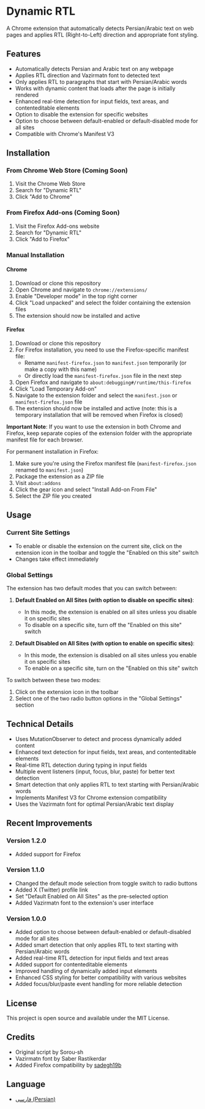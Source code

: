 # Dynamic RTL

A Chrome extension that automatically detects Persian/Arabic text on web pages and applies RTL (Right-to-Left) direction and appropriate font styling.

## Features

- Automatically detects Persian and Arabic text on any webpage
- Applies RTL direction and Vazirmatn font to detected text
- Only applies RTL to paragraphs that start with Persian/Arabic words
- Works with dynamic content that loads after the page is initially rendered
- Enhanced real-time detection for input fields, text areas, and contenteditable elements
- Option to disable the extension for specific websites
- Option to choose between default-enabled or default-disabled mode for all sites
- Compatible with Chrome's Manifest V3

## Installation

### From Chrome Web Store (Coming Soon)

1. Visit the Chrome Web Store
2. Search for "Dynamic RTL"
3. Click "Add to Chrome"

### From Firefox Add-ons (Coming Soon)

1. Visit the Firefox Add-ons website
2. Search for "Dynamic RTL"
3. Click "Add to Firefox"

### Manual Installation

#### Chrome

1. Download or clone this repository
2. Open Chrome and navigate to `chrome://extensions/`
3. Enable "Developer mode" in the top right corner
4. Click "Load unpacked" and select the folder containing the extension files
5. The extension should now be installed and active

#### Firefox

1. Download or clone this repository
2. For Firefox installation, you need to use the Firefox-specific manifest file:
   - Rename `manifest-firefox.json` to `manifest.json` temporarily (or make a copy with this name)
   - Or directly load the `manifest-firefox.json` file in the next step
3. Open Firefox and navigate to `about:debugging#/runtime/this-firefox`
4. Click "Load Temporary Add-on"
5. Navigate to the extension folder and select the `manifest.json` or `manifest-firefox.json` file
6. The extension should now be installed and active (note: this is a temporary installation that will be removed when Firefox is closed)

**Important Note**: If you want to use the extension in both Chrome and Firefox, keep separate copies of the extension folder with the appropriate manifest file for each browser.

For permanent installation in Firefox:
1. Make sure you're using the Firefox manifest file (`manifest-firefox.json` renamed to `manifest.json`)
2. Package the extension as a ZIP file
3. Visit `about:addons`
4. Click the gear icon and select "Install Add-on From File"
5. Select the ZIP file you created

## Usage

### Current Site Settings

- To enable or disable the extension on the current site, click on the extension icon in the toolbar and toggle the "Enabled on this site" switch
- Changes take effect immediately

### Global Settings

The extension has two default modes that you can switch between:

1. **Default Enabled on All Sites (with option to disable on specific sites)**:
   - In this mode, the extension is enabled on all sites unless you disable it on specific sites
   - To disable on a specific site, turn off the "Enabled on this site" switch

2. **Default Disabled on All Sites (with option to enable on specific sites)**:
   - In this mode, the extension is disabled on all sites unless you enable it on specific sites
   - To enable on a specific site, turn on the "Enabled on this site" switch

To switch between these two modes:
1. Click on the extension icon in the toolbar
2. Select one of the two radio button options in the "Global Settings" section

## Technical Details

- Uses MutationObserver to detect and process dynamically added content
- Enhanced text detection for input fields, text areas, and contenteditable elements
- Real-time RTL detection during typing in input fields
- Multiple event listeners (input, focus, blur, paste) for better text detection
- Smart detection that only applies RTL to text starting with Persian/Arabic words
- Implements Manifest V3 for Chrome extension compatibility
- Uses the Vazirmatn font for optimal Persian/Arabic text display

## Recent Improvements

### Version 1.2.0
- Added support for Firefox

### Version 1.1.0
- Changed the default mode selection from toggle switch to radio buttons
- Added X (Twitter) profile link
- Set "Default Enabled on All Sites" as the pre-selected option
- Added Vazirmatn font to the extension's user interface

### Version 1.0.0
- Added option to choose between default-enabled or default-disabled mode for all sites
- Added smart detection that only applies RTL to text starting with Persian/Arabic words
- Added real-time RTL detection for input fields and text areas
- Added support for contenteditable elements
- Improved handling of dynamically added input elements
- Enhanced CSS styling for better compatibility with various websites
- Added focus/blur/paste event handling for more reliable detection

## License

This project is open source and available under the MIT License.

## Credits

- Original script by Sorou-sh
- Vazirmatn font by Saber Rastikerdar
- Added Firefox compatibility by [sadegh19b](https://github.com/sadegh19b)

## Language

- [فارسی (Persian)](README.fa.md) 